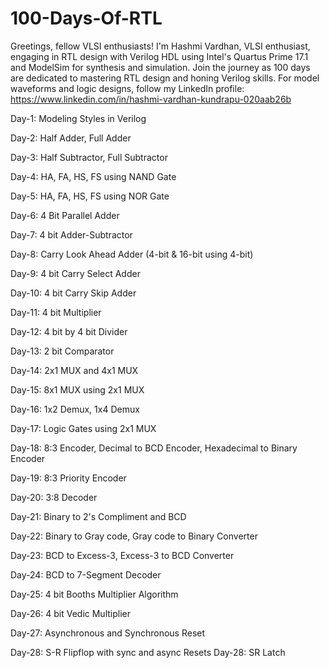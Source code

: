 # 100-Days-Of-RTL
Greetings, fellow VLSI enthusiasts! I'm Hashmi Vardhan,  VLSI enthusiast, engaging in RTL design with Verilog HDL using Intel's Quartus Prime 17.1 and ModelSim for synthesis and simulation. Join the journey as 100 days are dedicated to mastering RTL design and honing Verilog skills. For model waveforms and logic designs, follow my LinkedIn profile: https://www.linkedin.com/in/hashmi-vardhan-kundrapu-020aab26b

Day-1: Modeling Styles in Verilog

Day-2: Half Adder, Full Adder

Day-3: Half Subtractor, Full Subtractor

Day-4: HA, FA, HS, FS using NAND Gate

Day-5: HA, FA, HS, FS using NOR Gate

Day-6: 4 Bit Parallel Adder

Day-7: 4 bit Adder-Subtractor

Day-8: Carry Look Ahead Adder (4-bit & 16-bit using 4-bit)

Day-9: 4 bit Carry Select Adder

Day-10: 4 bit Carry Skip Adder

Day-11: 4 bit Multiplier

Day-12: 4 bit by 4 bit Divider

Day-13: 2 bit Comparator

Day-14: 2x1 MUX and 4x1 MUX

Day-15: 8x1 MUX using 2x1 MUX

Day-16: 1x2 Demux, 1x4 Demux

Day-17: Logic Gates using 2x1 MUX

Day-18: 8:3 Encoder, Decimal to BCD Encoder, Hexadecimal to Binary Encoder

Day-19: 8:3 Priority Encoder

Day-20: 3:8 Decoder

Day-21: Binary to 2's Compliment and BCD

Day-22: Binary to Gray code, Gray code to Binary Converter

Day-23: BCD to Excess-3, Excess-3  to BCD Converter

Day-24: BCD to 7-Segment Decoder

Day-25: 4 bit Booths Multiplier Algorithm

Day-26: 4 bit Vedic Multiplier

Day-27: Asynchronous and Synchronous Reset

Day-28: S-R Flipflop with sync and async Resets
Day-28: SR Latch
